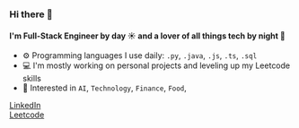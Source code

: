 ### Hi there 👋

#### I'm Full-Stack Engineer by day ☀️ and a lover of all things tech by night 🌙

- ⚙️ Programming languages I use daily: `.py`, `.java`, `.js`, `.ts`, `.sql`
- 💻 I'm mostly working on personal projects and leveling up my Leetcode skills
- 🧠 Interested in `AI`, `Technology`, `Finance`, `Food`,

[LinkedIn](https://www.linkedin.com/in/adrian-castillo-bscs/)<br>
[Leetcode](https://leetcode.com/u/castilloadrian/)<br>
